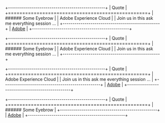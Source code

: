 +-------------------------------------------------+
| Quote                                           |
+=================================================+
| ###### Some Eyebrow                             |
| Adobe Experience Cloud                          |
| Join us in this ask me everything session ...   |
+-------------------------------------------------+
| [Adobe](http://www.adobe.com)                   |
+-------------------------------------------------+

+-------------------------------------------------+
| Quote                                           |
+=================================================+
| ###### Some Eyebrow                             |
| Adobe Experience Cloud                          |
| Join us in this ask me everything session ...   |
+-------------------------------------------------+

+-------------------------------------------------+
| Quote                                           |
+=================================================+
| Adobe Experience Cloud                          |
| Join us in this ask me everything session ...   |
+-------------------------------------------------+
| [Adobe](http://www.adobe.com)                   |
+-------------------------------------------------+

+-------------------------------------------------+
| Quote                                           |
+=================================================+
| ###### Some Eyebrow                             |
+-------------------------------------------------+
| [Adobe](http://www.adobe.com)                   |
+-------------------------------------------------+

